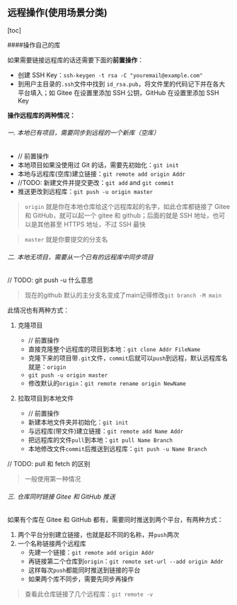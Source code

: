 ## 远程操作(使用场景分类)

[toc]

####操作自己的库

如果需要链接远程库的话还需要下面的**前置操作**：

- 创建 SSH Key：`ssh-keygen -t rsa -C "youremail@example.com"`
- 到用户主目录的`.ssh`文件中找到 `id_rsa.pub`，将文件里的代码记下并在各大平台填入；如 Gitee 在设置里添加 SSH 公钥，GitHub 在设置里添加 SSH Key

**操作远程库的两种情况：**

###### 一. 本地已有项目，需要同步到远程的一个新库（空库）

- // 前置操作
- 本地项目如果没使用过 Git 的话，需要先初始化：`git init`
- 本地与远程库(空库)建立链接：`git remote add origin Addr`
- //TODO: 新建文件并提交更改：`git add` and `git commit`
- 推送更改到远程库：`git push -u origin master`

> `origin` 就是你在本地仓库给这个远程库起的名字，如此仓库都链接了 Gitee 和 GitHub，就可以起一个 gitee 和 github；后面的就是 SSH 地址，也可以是其他甚至 HTTPS 地址，不过 SSH 最快

> `master` 就是你要提交的分支名


###### 二. 本地无项目，需要从一个已有的远程库中同步项目

// TODO: git push -u 什么意思


> 现在的github 默认的主分支名变成了main记得修改`git branch -M main`

此情况也有两种方式：

1. 克隆项目
    - // 前置操作
    - 直接克隆整个远程库的项目到本地：`git clone Addr FileName`
    - 克隆下来的项目带`.git`文件，`commit`后就可以`push`到远程，默认远程库名就是：`origin`
    - `git push -u origin master`
    - 修改默认的`origin`：`git remote rename origin NewName`

2. 拉取项目到本地文件
    - // 前置操作
    - 新建本地文件夹并初始化：`git init`
    - 与远程库(带文件)建立链接：`git remote add Name Addr`
    - 把远程库的文件`pull`到本地：`git pull Name Branch`
    - 本地修改文件`commit`后推送到远程库：`git push -u Name Branch` 

// TODO: pull 和 fetch 的区别

> 一般使用第一种情况

###### 三. 仓库同时链接 Gitee 和 GitHub 推送

如果有个库在 Gitee 和 GitHub 都有，需要同时推送到两个平台，有两种方式：

1. 两个平台分别建立链接，也就是起不同的名称，并`push`两次
2. 一个名称链接两个远程库
    - 先建一个链接：`git remote add origin Addr`
    - 再链接第二个仓库到`origin`：`git remote set-url --add origin Addr`
    - 这样每次`push`都能同时推送到链接的平台
    - 如果两个库不同步，需要先同步再操作

> 查看此仓库链接了几个远程库：`git remote -v`